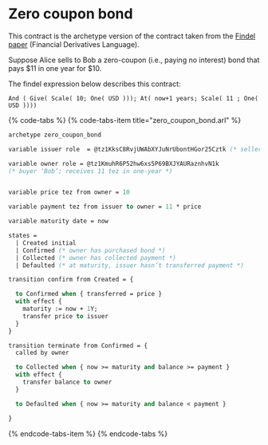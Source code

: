 # Zero coupon bond

This contract is the archetype version of the contract taken from the [Findel paper](http://orbilu.uni.lu/handle/10993/30975) \(Financial Derivatives Language\).

Suppose Alice sells to Bob a zero-coupon \(i.e., paying no interest\) bond that pays $11 in one year for $10.

The findel expression below describes this contract:

```text
And ( Give( Scale( 10; One( USD ))); At( now+1 years; Scale( 11 ; One( USD ))))
```

{% code-tabs %}
{% code-tabs-item title="zero\_coupon\_bond.arl" %}
```ocaml
archetype zero_coupon_bond

variable issuer role  = @tz1KksC8RvjUWAbXYJuNrUbontHGor25Cztk (* seller ‘Alice’ *)

variable owner role = @tz1KmuhR6P52hw6xs5P69BXJYAURaznhvN1k
(* buyer ‘Bob’; receives 11 tez in one-year *)


variable price tez from owner = 10

variable payment tez from issuer to owner = 11 * price

variable maturity date = now

states =
  | Created initial
  | Confirmed (* owner has purchased bond *)
  | Collected (* owner has collected payment *)
  | Defaulted (* at maturity, issuer hasn’t transferred payment *)

transition confirm from Created = {

  to Confirmed when { transferred = price }
  with effect {
    maturity := now + 1Y;
    transfer price to issuer
  }
}

transition terminate from Confirmed = {
  called by owner

  to Collected when { now >= maturity and balance >= payment }
  with effect {
    transfer balance to owner
  }

  to Defaulted when { now >= maturity and balance < payment }

}
```
{% endcode-tabs-item %}
{% endcode-tabs %}

